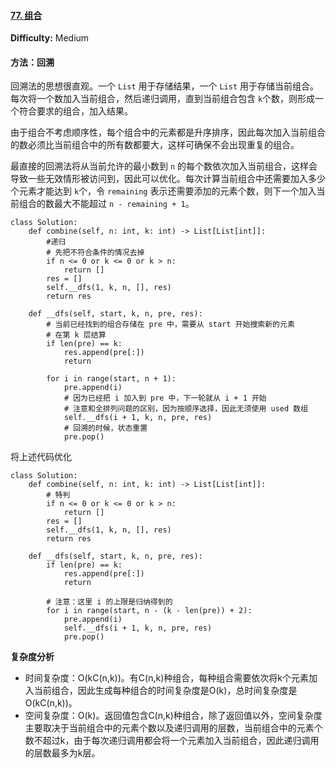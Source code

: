 #### [77. 组合](https://leetcode-cn.com/problems/combinations/)

**Difficulty:** Medium

#### 方法：回溯

回溯法的思想很直观。一个 `List` 用于存储结果，一个 `List` 用于存储当前组合。每次将一个数加入当前组合，然后递归调用，直到当前组合包含 `k`个数，则形成一个符合要求的组合，加入结果。

由于组合不考虑顺序性，每个组合中的元素都是升序排序，因此每次加入当前组合的数必须比当前组合中的所有数都要大，这样可确保不会出现重复的组合。

最直接的回溯法将从当前允许的最小数到 `n` 的每个数依次加入当前组合，这样会导致一些无效情形被访问到，因此可以优化。每次计算当前组合中还需要加入多少个元素才能达到 `k`个，令 `remaining` 表示还需要添加的元素个数，则下一个加入当前组合的数最大不能超过 `n - remaining + 1`。

```
class Solution:
    def combine(self, n: int, k: int) -> List[List[int]]:
    	#递归
        # 先把不符合条件的情况去掉
        if n <= 0 or k <= 0 or k > n:
            return []
        res = []
        self.__dfs(1, k, n, [], res)
        return res

    def __dfs(self, start, k, n, pre, res):
        # 当前已经找到的组合存储在 pre 中，需要从 start 开始搜索新的元素
        # 在第 k 层结算
        if len(pre) == k:
            res.append(pre[:])
            return

        for i in range(start, n + 1):
            pre.append(i)
            # 因为已经把 i 加入到 pre 中，下一轮就从 i + 1 开始
            # 注意和全排列问题的区别，因为按顺序选择，因此无须使用 used 数组
            self.__dfs(i + 1, k, n, pre, res)
            # 回溯的时候，状态重置
            pre.pop()
```
将上述代码优化
```
class Solution:
    def combine(self, n: int, k: int) -> List[List[int]]:
        # 特判
        if n <= 0 or k <= 0 or k > n:
            return []
        res = []
        self.__dfs(1, k, n, [], res)
        return res

    def __dfs(self, start, k, n, pre, res):
        if len(pre) == k:
            res.append(pre[:])
            return

        # 注意：这里 i 的上限是归纳得到的
        for i in range(start, n - (k - len(pre)) + 2):
            pre.append(i)
            self.__dfs(i + 1, k, n, pre, res)
            pre.pop()

```

**复杂度分析**

- 时间复杂度：O(kC(n,k))。有C(n,k)种组合，每种组合需要依次将k个元素加入当前组合，因此生成每种组合的时间复杂度是O(k)，总时间复杂度是O(kC(n,k))。
- 空间复杂度：O(k)。返回值包含C(n,k)种组合，除了返回值以外，空间复杂度主要取决于当前组合中的元素个数以及递归调用的层数，当前组合中的元素个数不超过k，由于每次递归调用都会将一个元素加入当前组合，因此递归调用的层数最多为k层。